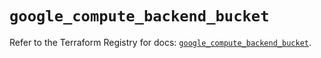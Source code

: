 # `google_compute_backend_bucket`

Refer to the Terraform Registry for docs: [`google_compute_backend_bucket`](https://registry.terraform.io/providers/hashicorp/google/6.29.0/docs/resources/compute_backend_bucket).
